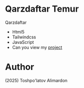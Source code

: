 # Qarzdaftar Temur
Qarzdaftar

- Html5
- Tailwindcss
- JavaScript
- Can you view my [project](https://web-daftar-2-9bse.vercel.app/login.html)

# Author 
(2025) Toshpo'latov Alimardon
